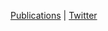 [Publications](https://scholar.google.com/citations?user=Wk3ZHFwAAAAJ&hl=en) |  [Twitter](https://twitter.com/noelwan23)  
